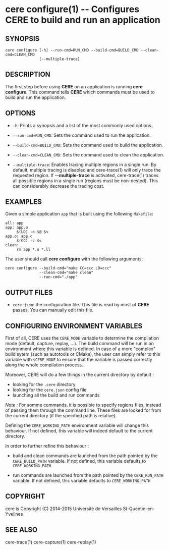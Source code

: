 cere configure(1) -- Configures CERE to build and run an application
====================================================================

## SYNOPSIS

```
cere configure [-h] --run-cmd=RUN_CMD --build-cmd=BUILD_CMD --clean-cmd=CLEAN_CMD
               [--multiple-trace]
```

## DESCRIPTION

The first step before using **CERE** on an application is running **cere
configure**. This command tells **CERE** which commands must be used to build and
run the application.

## OPTIONS

  * `-h`:
    Prints a synopsis and a list of the most commonly used options.

  * `--run-cmd=RUN_CMD`:
    Sets the command used to run the application.

  * `--build-cmd=BUILD_CMD`:
    Sets the command used to build the application.

  * `--clean-cmd=CLEAN_CMD`:
    Sets the command used to clean the application.

  * `--multiple-trace`:
    Enables tracing multiple regions in a single run.  By default, multiple
    tracing is disabled and cere-trace(1) will only trace the requested region.
    If **--multiple-trace** is activated, cere-trace(1) traces all possible regions
    in a single run (regions must be non-nested). This can considerably decrease
    the tracing cost.

## EXAMPLES

Given a simple application `app` that is built using the following `Makefile`:

```make
all: app
app: app.o
     $(LD) -o $@ $<
app.o: app.c
     $(CC) -c $<
clean:
     rm app *.o *.ll
```

The user should call **cere configure** with the following arguments:

```
cere configure --build-cmd="make CC=ccc LD=ccc"
               --clean-cmd="make clean"
               --run-cmd="./app"
```

## OUTPUT FILES

  * `cere.json`:
    the configuration file. This file is read by most of **CERE**
    passes. You can manually edit this file.

## CONFIGURING ENVIRONMENT VARIABLES

First of all, CERE uses the `CERE_MODE` variable to determine the compliation mode (default, capture, replay, ...). The build command will be run in an environment where this variable is defined. In case of a more "complex" build sytem (such as autotools or CMake), the user can simply refer to this variable with `$CERE_MODE` to ensure that the variable is passed correctly along the whole compilation process.

Moreover, CERE will do a few things in the current directory by default : 
- looking for the `.cere` directory
- looking for the `cere.json` config file
- launching all the build and run commands

*Note :* For somme commands, it is possible to specify regions files, instead of passing them through the command line. These files are looked for from the current directory (if the specified path is relative).

Defining the `CERE_WORKING_PATH` environment variable will change this behaviour. If not defined, this variable will indeed default to the current directory.

In order to further refine this behaviour : 

- build and clean commands are launched from the path pointed by the `CERE_BUILD_PATH` variable. If not defined, this variable defaults to `CERE_WORKING_PATH`

- run commands are launched from the path pointed by the `CERE_RUN_PATH` variable. If not defined, this variable defaults to `CERE_WORKING_PATH`


## COPYRIGHT

cere is Copyright (C) 2014-2015 Université de Versailles St-Quentin-en-Yvelines

## SEE ALSO

cere-trace(1) cere-capture(1) cere-replay(1)
